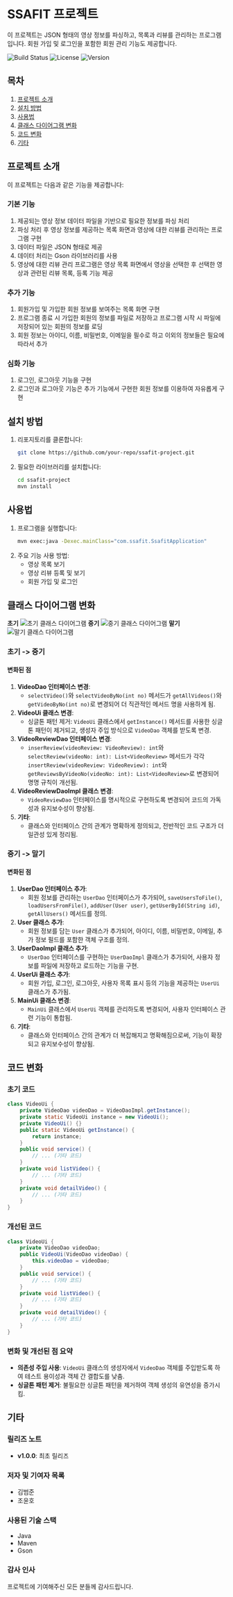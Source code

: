 # SSAFIT 프로젝트

이 프로젝트는 JSON 형태의 영상 정보를 파싱하고, 목록과 리뷰를 관리하는 프로그램입니다. 회원 가입 및 로그인을 포함한 회원 관리 기능도 제공합니다.

![Build Status](https://img.shields.io/badge/build-passing-brightgreen)
![License](https://img.shields.io/badge/license-MIT-blue)
![Version](https://img.shields.io/badge/version-1.0.0-blue)

## 목차
1. [프로젝트 소개](#프로젝트-소개)
2. [설치 방법](#설치-방법)
3. [사용법](#사용법)
4. [클래스 다이어그램 변화](#클래스-다이어그램-변화)
5. [코드 변화](#코드-변화)
6. [기타](#기타)

## 프로젝트 소개

이 프로젝트는 다음과 같은 기능을 제공합니다:

### 기본 기능
1. 제공되는 영상 정보 데이터 파일을 기반으로 필요한 정보를 파싱 처리
2. 파싱 처리 후 영상 정보를 제공하는 목록 화면과 영상에 대한 리뷰를 관리하는 프로그램 구현
3. 데이터 파일은 JSON 형태로 제공
4. 데이터 처리는 Gson 라이브러리를 사용
5. 영상에 대한 리뷰 관리 프로그램은 영상 목록 화면에서 영상을 선택한 후 선택한 영상과 관련된 리뷰 목록, 등록 기능 제공

### 추가 기능
1. 회원가입 및 가입한 회원 정보를 보여주는 목록 화면 구현
2. 프로그램 종료 시 가입한 회원의 정보를 파일로 저장하고 프로그램 시작 시 파일에 저장되어 있는 회원의 정보를 로딩
3. 회원 정보는 아이디, 이름, 비밀번호, 이메일을 필수로 하고 이외의 정보들은 필요에 따라서 추가

### 심화 기능
1. 로그인, 로그아웃 기능을 구현
2. 로그인과 로그아웃 기능은 추가 기능에서 구현한 회원 정보를 이용하여 자유롭게 구현

## 설치 방법

1. 리포지토리를 클론합니다:
    ```sh
    git clone https://github.com/your-repo/ssafit-project.git
    ```
2. 필요한 라이브러리를 설치합니다:
    ```sh
    cd ssafit-project
    mvn install
    ```

## 사용법

1. 프로그램을 실행합니다:
    ```sh
    mvn exec:java -Dexec.mainClass="com.ssafit.SsafitApplication"
    ```
2. 주요 기능 사용 방법:
    - 영상 목록 보기
    - 영상 리뷰 등록 및 보기
    - 회원 가입 및 로그인

## 클래스 다이어그램 변화
**초기**
![초기 클래스 다이어그램](https://github.com/user-attachments/assets/2aa554f3-202a-4c26-a9af-7903bfb84e12)
**중기** 
![중기 클래스 다이어그램](https://github.com/user-attachments/assets/503e7648-fd95-4d9b-a6ab-e94e8ec03262)
**말기**
![말기 클래스 다이어그램](https://github.com/user-attachments/assets/b174944c-486d-4a49-81aa-c5517828be5a)

### 초기 -> 중기

#### 변화된 점
1. **VideoDao 인터페이스 변경**:
   - `selectVideo()`와 `selectVideoByNo(int no)` 메서드가 `getAllVideos()`와 `getVideoByNo(int no)`로 변경되어 더 직관적인 메서드 명을 사용하게 됨.
2. **VideoUi 클래스 변경**:
   - 싱글톤 패턴 제거: `VideoUi` 클래스에서 `getInstance()` 메서드를 사용한 싱글톤 패턴이 제거되고, 생성자 주입 방식으로 `VideoDao` 객체를 받도록 변경.
3. **VideoReviewDao 인터페이스 변경**:
   - `inserReview(videoReview: VideoReview): int`와 `selectReview(videoNo: int): List<VideoReview>` 메서드가 각각 `insertReview(videoReview: VideoReview): int`와 `getReviewsByVideoNo(videoNo: int): List<VideoReview>`로 변경되어 명명 규칙이 개선됨.
4. **VideoReviewDaoImpl 클래스 변경**:
   - `VideoReviewDao` 인터페이스를 명시적으로 구현하도록 변경되어 코드의 가독성과 유지보수성이 향상됨.
5. **기타**:
   - 클래스와 인터페이스 간의 관계가 명확하게 정의되고, 전반적인 코드 구조가 더 일관성 있게 정리됨.

### 중기 -> 말기

#### 변화된 점
1. **UserDao 인터페이스 추가**:
   - 회원 정보를 관리하는 `UserDao` 인터페이스가 추가되어, `saveUsersToFile()`, `loadUsersFromFile()`, `addUser(User user)`, `getUserById(String id)`, `getAllUsers()` 메서드를 정의.
2. **User 클래스 추가**:
   - 회원 정보를 담는 `User` 클래스가 추가되어, 아이디, 이름, 비밀번호, 이메일, 추가 정보 필드를 포함한 객체 구조를 정의.
3. **UserDaoImpl 클래스 추가**:
   - `UserDao` 인터페이스를 구현하는 `UserDaoImpl` 클래스가 추가되어, 사용자 정보를 파일에 저장하고 로드하는 기능을 구현.
4. **UserUi 클래스 추가**:
   - 회원 가입, 로그인, 로그아웃, 사용자 목록 표시 등의 기능을 제공하는 `UserUi` 클래스가 추가됨.
5. **MainUi 클래스 변경**:
   - `MainUi` 클래스에서 `UserUi` 객체를 관리하도록 변경되어, 사용자 인터페이스 관련 기능이 통합됨.
6. **기타**:
   - 클래스와 인터페이스 간의 관계가 더 복잡해지고 명확해짐으로써, 기능이 확장되고 유지보수성이 향상됨.

## 코드 변화

### 초기 코드
```java
class VideoUi {
    private VideoDao videoDao = VideoDaoImpl.getInstance();
    private static VideoUi instance = new VideoUi();
    private VideoUi() {}
    public static VideoUi getInstance() {
        return instance;
    }
    public void service() {
        // ... (기타 코드)
    }
    private void listVideo() {
        // ... (기타 코드)
    }
    private void detailVideo() {
        // ... (기타 코드)
    }
}
```

### 개선된 코드
```java
class VideoUi {
    private VideoDao videoDao;
    public VideoUi(VideoDao videoDao) {
        this.videoDao = videoDao;
    }
    public void service() {
        // ... (기타 코드)
    }
    private void listVideo() {
        // ... (기타 코드)
    }
    private void detailVideo() {
        // ... (기타 코드)
    }
}
```

### 변화 및 개선된 점 요약
- **의존성 주입 사용**: `VideoUi` 클래스의 생성자에서 `VideoDao` 객체를 주입받도록 하여 테스트 용이성과 객체 간 결합도를 낮춤.
- **싱글톤 패턴 제거**: 불필요한 싱글톤 패턴을 제거하여 객체 생성의 유연성을 증가시킴.

## 기타

### 릴리즈 노트
- **v1.0.0**: 최초 릴리즈

### 저자 및 기여자 목록
- 김범준
- 조윤호

### 사용된 기술 스택
- Java
- Maven
- Gson

### 감사 인사
프로젝트에 기여해주신 모든 분들께 감사드립니다.